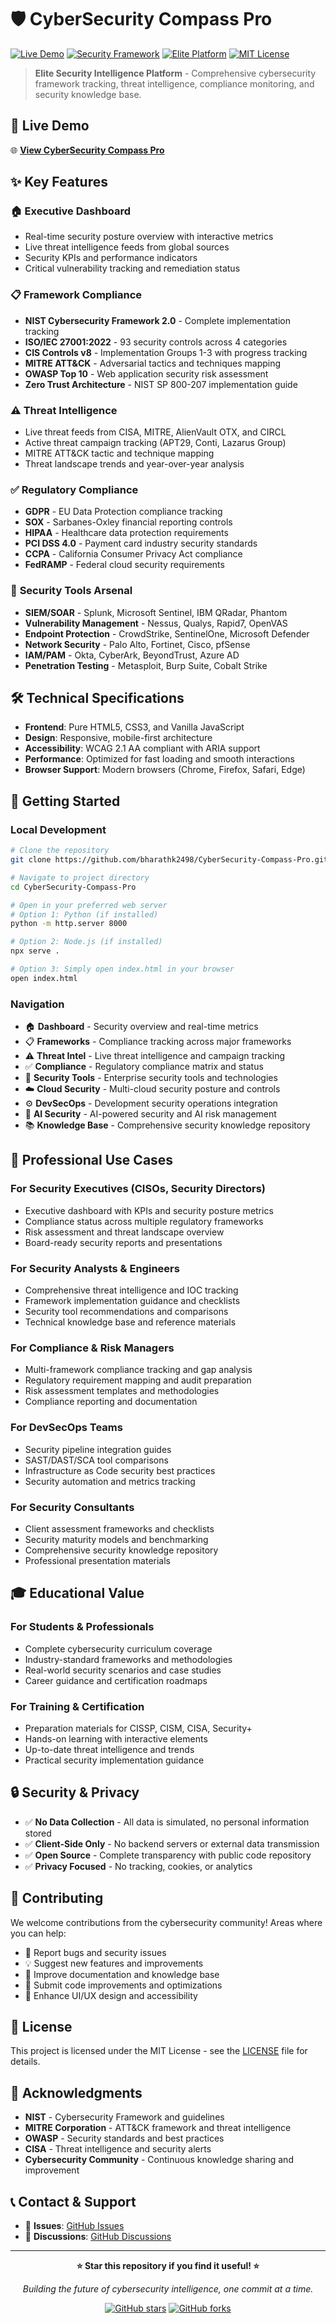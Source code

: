 # 🛡️ CyberSecurity Compass Pro

[![Live Demo](https://img.shields.io/badge/Live-Demo-00d4ff?style=for-the-badge&logo=github-pages)](https://bharathk2498.github.io/CyberSecurity-Compass-Pro/)
[![Security Framework](https://img.shields.io/badge/Security-Framework-ff4757?style=for-the-badge&logo=shield)](#)
[![Elite Platform](https://img.shields.io/badge/Elite-Platform-9c88ff?style=for-the-badge&logo=security)](#)
[![MIT License](https://img.shields.io/badge/License-MIT-00ff9f?style=for-the-badge&logo=open-source-initiative)](LICENSE)

> **Elite Security Intelligence Platform** - Comprehensive cybersecurity framework tracking, threat intelligence, compliance monitoring, and security knowledge base.

## 🚀 **Live Demo**

🌐 **[View CyberSecurity Compass Pro](https://bharathk2498.github.io/CyberSecurity-Compass-Pro/)**

## ✨ **Key Features**

### 🏠 **Executive Dashboard**
- Real-time security posture overview with interactive metrics
- Live threat intelligence feeds from global sources
- Security KPIs and performance indicators
- Critical vulnerability tracking and remediation status

### 📋 **Framework Compliance**
- **NIST Cybersecurity Framework 2.0** - Complete implementation tracking
- **ISO/IEC 27001:2022** - 93 security controls across 4 categories
- **CIS Controls v8** - Implementation Groups 1-3 with progress tracking
- **MITRE ATT&CK** - Adversarial tactics and techniques mapping
- **OWASP Top 10** - Web application security risk assessment
- **Zero Trust Architecture** - NIST SP 800-207 implementation guide

### ⚠️ **Threat Intelligence**
- Live threat feeds from CISA, MITRE, AlienVault OTX, and CIRCL
- Active threat campaign tracking (APT29, Conti, Lazarus Group)
- MITRE ATT&CK tactic and technique mapping
- Threat landscape trends and year-over-year analysis

### ✅ **Regulatory Compliance**
- **GDPR** - EU Data Protection compliance tracking
- **SOX** - Sarbanes-Oxley financial reporting controls
- **HIPAA** - Healthcare data protection requirements
- **PCI DSS 4.0** - Payment card industry security standards
- **CCPA** - California Consumer Privacy Act compliance
- **FedRAMP** - Federal cloud security requirements

### 🔧 **Security Tools Arsenal**
- **SIEM/SOAR** - Splunk, Microsoft Sentinel, IBM QRadar, Phantom
- **Vulnerability Management** - Nessus, Qualys, Rapid7, OpenVAS
- **Endpoint Protection** - CrowdStrike, SentinelOne, Microsoft Defender
- **Network Security** - Palo Alto, Fortinet, Cisco, pfSense
- **IAM/PAM** - Okta, CyberArk, BeyondTrust, Azure AD
- **Penetration Testing** - Metasploit, Burp Suite, Cobalt Strike

## 🛠️ **Technical Specifications**

- **Frontend**: Pure HTML5, CSS3, and Vanilla JavaScript
- **Design**: Responsive, mobile-first architecture
- **Accessibility**: WCAG 2.1 AA compliant with ARIA support
- **Performance**: Optimized for fast loading and smooth interactions
- **Browser Support**: Modern browsers (Chrome, Firefox, Safari, Edge)

## 🎯 **Getting Started**

### **Local Development**

```bash
# Clone the repository
git clone https://github.com/bharathk2498/CyberSecurity-Compass-Pro.git

# Navigate to project directory
cd CyberSecurity-Compass-Pro

# Open in your preferred web server
# Option 1: Python (if installed)
python -m http.server 8000

# Option 2: Node.js (if installed)
npx serve .

# Option 3: Simply open index.html in your browser
open index.html
```

### **Navigation**
- 🏠 **Dashboard** - Security overview and real-time metrics
- 📋 **Frameworks** - Compliance tracking across major frameworks
- ⚠️ **Threat Intel** - Live threat intelligence and campaign tracking
- ✅ **Compliance** - Regulatory compliance matrix and status
- 🔧 **Security Tools** - Enterprise security tools and technologies
- ☁️ **Cloud Security** - Multi-cloud security posture and controls
- ⚙️ **DevSecOps** - Development security operations integration
- 🤖 **AI Security** - AI-powered security and AI risk management
- 📚 **Knowledge Base** - Comprehensive security knowledge repository

## 💼 **Professional Use Cases**

### **For Security Executives (CISOs, Security Directors)**
- Executive dashboard with KPIs and security posture metrics
- Compliance status across multiple regulatory frameworks
- Risk assessment and threat landscape overview
- Board-ready security reports and presentations

### **For Security Analysts & Engineers**
- Comprehensive threat intelligence and IOC tracking
- Framework implementation guidance and checklists
- Security tool recommendations and comparisons
- Technical knowledge base and reference materials

### **For Compliance & Risk Managers**
- Multi-framework compliance tracking and gap analysis
- Regulatory requirement mapping and audit preparation
- Risk assessment templates and methodologies
- Compliance reporting and documentation

### **For DevSecOps Teams**
- Security pipeline integration guides
- SAST/DAST/SCA tool comparisons
- Infrastructure as Code security best practices
- Security automation and metrics tracking

### **For Security Consultants**
- Client assessment frameworks and checklists
- Security maturity models and benchmarking
- Comprehensive security knowledge repository
- Professional presentation materials

## 🎓 **Educational Value**

### **For Students & Professionals**
- Complete cybersecurity curriculum coverage
- Industry-standard frameworks and methodologies
- Real-world security scenarios and case studies
- Career guidance and certification roadmaps

### **For Training & Certification**
- Preparation materials for CISSP, CISM, CISA, Security+
- Hands-on learning with interactive elements
- Up-to-date threat intelligence and trends
- Practical security implementation guidance

## 🔒 **Security & Privacy**

- ✅ **No Data Collection** - All data is simulated, no personal information stored
- ✅ **Client-Side Only** - No backend servers or external data transmission
- ✅ **Open Source** - Complete transparency with public code repository
- ✅ **Privacy Focused** - No tracking, cookies, or analytics

## 🤝 **Contributing**

We welcome contributions from the cybersecurity community! Areas where you can help:

- 🐛 Report bugs and security issues
- 💡 Suggest new features and improvements
- 📝 Improve documentation and knowledge base
- 🔧 Submit code improvements and optimizations
- 🎨 Enhance UI/UX design and accessibility

## 📄 **License**

This project is licensed under the MIT License - see the [LICENSE](LICENSE) file for details.

## 🙏 **Acknowledgments**

- **NIST** - Cybersecurity Framework and guidelines
- **MITRE Corporation** - ATT&CK framework and threat intelligence
- **OWASP** - Security standards and best practices
- **CISA** - Threat intelligence and security alerts
- **Cybersecurity Community** - Continuous knowledge sharing and improvement

## 📞 **Contact & Support**

- 📧 **Issues**: [GitHub Issues](https://github.com/bharathk2498/CyberSecurity-Compass-Pro/issues)
- 💬 **Discussions**: [GitHub Discussions](https://github.com/bharathk2498/CyberSecurity-Compass-Pro/discussions)

---

<div align="center">

**⭐ Star this repository if you find it useful! ⭐**

*Building the future of cybersecurity intelligence, one commit at a time.*

[![GitHub stars](https://img.shields.io/github/stars/bharathk2498/CyberSecurity-Compass-Pro?style=social)](https://github.com/bharathk2498/CyberSecurity-Compass-Pro/stargazers)
[![GitHub forks](https://img.shields.io/github/forks/bharathk2498/CyberSecurity-Compass-Pro?style=social)](https://github.com/bharathk2498/CyberSecurity-Compass-Pro/network/members)

</div>